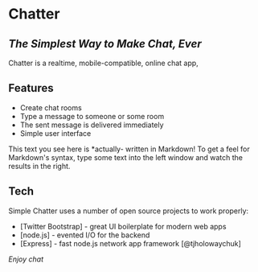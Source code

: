 # Chatter
## _The Simplest Way to Make Chat, Ever_

Chatter is a realtime, mobile-compatible, online chat app,

## Features

- Create chat rooms
- Type a message to someone or some room 
- The sent message is delivered immediately 
- Simple user interface

This text you see here is *actually- written in Markdown! To get a feel
for Markdown's syntax, type some text into the left window and
watch the results in the right.

## Tech

Simple Chatter uses a number of open source projects to work properly:

- [Twitter Bootstrap] - great UI boilerplate for modern web apps
- [node.js] - evented I/O for the backend
- [Express] - fast node.js network app framework [@tjholowaychuk]



_Enjoy chat_
